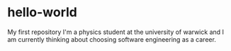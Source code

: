 # hello-world
My first repository
I'm a physics student at the university of warwick and I am currently thinking about choosing software engineering as a career.
